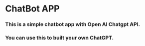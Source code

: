# ChatBot APP
### This is a simple chatbot app with Open AI Chatgpt API.  
### You can use this to built your own ChatGPT.
